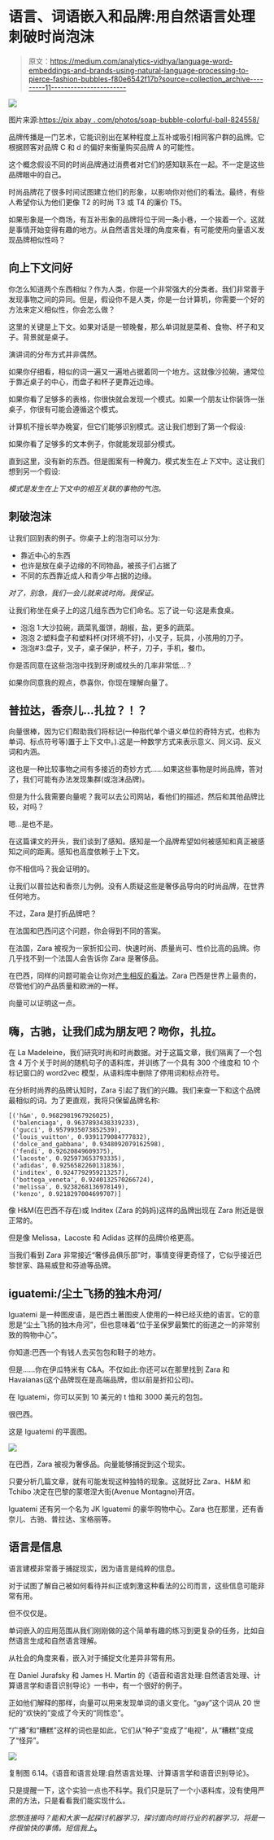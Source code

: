 # 语言、词语嵌入和品牌:用自然语言处理刺破时尚泡沫

> 原文：<https://medium.com/analytics-vidhya/language-word-embeddings-and-brands-using-natural-language-processing-to-pierce-fashion-bubbles-f80e6542f17b?source=collection_archive---------11----------------------->

![](img/6030a50b279d6f73f48276c7bf494f0c.png)

图片来源:[https://pix abay . com/photos/soap-bubble-colorful-ball-824558/](https://pixabay.com/photos/soap-bubble-colorful-ball-824558/)

品牌传播是一门艺术，它能识别出在某种程度上互补或吸引相同客户群的品牌。它根据顾客对品牌 C 和 d 的偏好来衡量购买品牌 A 的可能性。

这个概念假设不同的时尚品牌通过消费者对它们的感知联系在一起。不一定是这些品牌眼中的自己。

时尚品牌花了很多时间试图建立他们的形象，以影响你对他们的看法。最终，有些人希望你认为他们更像 T2 的时尚 T3 或 T4 的廉价 T5。

如果形象是一个商场，有互补形象的品牌将位于同一条小巷，一个挨着一个。这就是事情开始变得有趣的地方。从自然语言处理的角度来看，有可能使用向量语义发现品牌相似性吗？

## 向上下文问好

你怎么知道两个东西相似？作为人类，你是一个非常强大的分类者。我们非常善于发现事物之间的异同。但是，假设你不是人类，你是一台计算机，你需要一个好的方法来定义相似性，你会怎么做？

这里的关键是上下文。如果对话是一顿晚餐，那么单词就是菜肴、食物、杯子和叉子。背景就是桌子。

演讲词的分布方式并非偶然。

如果你仔细看，相似的词一遍又一遍地占据着同一个地方。这就像沙拉碗，通常位于靠近桌子的中心，而盘子和杯子更靠近边缘。

如果你看了足够多的表格，你很快就会发现一个模式。如果一个朋友让你装饰一张桌子，你很有可能会遵循这个模式。

计算机不擅长举办晚宴，但它们能够识别模式。这让我们想到了第一个假设:

如果你看了足够多的文本例子，你就能发现部分模式。

直到这里，没有新的东西。但是图案有一种魔力。模式发生在*上下文*中。这让我们想到另一个假设:

*模式是发生在上下文中的相互关联的事物的气泡。*

## 刺破泡沫

让我们回到表的例子。你桌子上的泡泡可以分为:

*   靠近中心的东西
*   也许是放在桌子边缘的不同物品，被孩子们占据了
*   不同的东西靠近成人和青少年占据的边缘。

*对了，别急，我们一会儿就来说时尚。我保证。*

让我们称坐在桌子上的这几组东西为它们命名。忘了说一句:这是素食桌。

*   泡泡 1:大沙拉碗，蔬菜乳蛋饼，胡椒，盐，更多的蔬菜。
*   泡泡 2:塑料盘子和塑料杯(对环境不好)，小叉子，玩具，小孩用的刀子。
*   泡泡#3:盘子，叉子，桌子保护，杯子，刀子，手机，餐巾。

你是否同意在这些泡泡中找到牙刷或枕头的几率非常低…？

如果你同意我的观点，恭喜你，你现在理解向量了。

## 普拉达，香奈儿…扎拉？！？

向量很棒，因为它们帮助我们将标记(一种指代单个语义单位的奇特方式，也称为单词、标点符号等)置于上下文中。).这是一种数学方式来表示意义、同义词、反义词和内涵。

这也是一种比较事物之间有多接近的奇妙方式……如果这些事物是时尚品牌，答对了，我们可能有办法发现集群(或泡沫品牌)。

但是为什么我需要向量呢？我可以去公司网站，看他们的描述，然后和其他品牌比较，对吗？

嗯…是也不是。

在这篇课文的开头，我们谈到了感知。感知是一个品牌希望如何被感知和真正被感知之间的距离。感知也高度依赖于上下文。

你不相信吗？我会证明的。

让我们以普拉达和香奈儿为例。没有人质疑这些是奢侈品导向的时尚品牌，在世界任何地方。

不过，Zara 是打折品牌吧？

在法国和巴西问这个问题，你会得到不同的答案。

在法国，Zara 被视为一家折扣公司、快速时尚、质量尚可、性价比高的品牌。你几乎找不到一个法国人会告诉你 Zara 是奢侈品。

在巴西，同样的问题可能会让你对[产生相反的看法](http://www.bh1.com.br/administracao-de-marketing/o-imperio-da-revenda-de-roupas-zara/)。Zara 巴西是世界上最贵的，尽管他们的产品质量和欧洲的一样。

向量可以证明这一点。

## 嗨，古驰，让我们成为朋友吧？吻你，扎拉。

在 La Madeleine，我们研究时尚和时尚数据。对于这篇文章，我们隔离了一个包含 4 万个关于时尚的随机句子的语料库，并训练了一个具有 300 个维度和 10 个标记窗口的 word2vec 模型，从语料库中删除了停用词和标点符号。

在分析时尚界的品牌认知时，Zara 引起了我们的兴趣。我们来查一下和这个品牌最相似的词。为了更直观，我将只保留品牌名称:

```
[('h&m', 0.9682981967926025),
 ('balenciaga', 0.9637893438339233),
 ('gucci', 0.9579935073852539),
 ('louis_vuitton', 0.9391179084777832),
 ('dolce_and_gabbana', 0.9348092079162598),
 ('fendi', 0.92620849609375),
 ('lacoste', 0.925973653793335),
 ('adidas', 0.9256582260131836),
 ('inditex', 0.9247792959213257),
 ('bottega_veneta', 0.9240132570266724),
 ('melissa', 0.9238268136978149),
 ('kenzo', 0.9218297004699707)]
```

像 H&M(在巴西不存在)或 Inditex (Zara 的妈妈)这样的品牌出现在 Zara 附近是很正常的。

但是像 Melissa，Lacoste 和 Adidas 这样的品牌价格更高。

当我们看到 Zara 非常接近“奢侈品俱乐部”时，事情变得更奇怪了，它似乎接近巴黎世家、路易威登和芬迪等品牌。

## iguatemi:/尘土飞扬的独木舟河/

Iguatemi 是一种图皮语，是巴西土著图皮人使用的一种已经灭绝的语言。它的意思是“尘土飞扬的独木舟河”，但也意味着“位于圣保罗最繁忙的街道之一的非常别致的购物中心”。

你知道:巴西一个有钱人去买包包和鞋子的地方。

但是……你在伊瓜特米有 C&A。不仅如此:你还可以在那里找到 Zara 和 Havaianas(这个品牌现在是高端品牌，但以前是折扣公司)。

在 Iguatemi，你可以买到 10 美元的 t 恤和 3000 美元的包包。

很巴西。

这是 Iguatemi 的平面图。

![](img/f0db4815f531363550eada3d2b0c7c7f.png)

在巴西，Zara 被视为奢侈品。向量能够捕捉到这个现实。

只要分析几篇文章，就有可能发现这种独特的现象。这就好比 Zara、H&M 和 Tchibo 决定在巴黎的蒙塔涅大街(Avenue Montagne)开店。

Iguatemi 还有另一个名为 JK Iguatemi 的豪华购物中心。Zara 也在那里，还有香奈儿、古驰、普拉达、宝格丽等。

## 语言是信息

语言建模非常善于捕捉现实，因为语言是纯粹的信息。

对于试图了解自己被如何看待并纠正或刺激这种看法的公司而言，这些信息可能非常有用。

但不仅仅是。

单词嵌入的应用范围从我们刚刚做的这个简单有趣的练习到更复杂的任务，比如自然语言生成和自然语言理解。

从社会的角度来看，嵌入对于捕捉文化差异非常有用。

在 Daniel Jurafsky 和 James H. Martin 的《语音和语言处理:自然语言处理、计算语言学和语音识别导论》一书中，有一个很好的例子。

正如他们解释的那样，向量可以用来发现单词的语义变化。“gay”这个词从 20 世纪的“欢快的”变成了今天的“同性恋”。

“广播”和“糟糕”这样的词也是如此，它们从“种子”变成了“电视”，从“糟糕”变成了“怪异”。

![](img/18613ec30aef2bea8bad74c6ea21ebf0.png)

复制图 6.14。《语音和语言处理:自然语言处理、计算语言学和语音识别导论》。

只是提醒一下，这个实验一点也不科学。我们只是玩了一个小语料库，没有使用严肃的方法，只是看看我们能实现什么。

*您想连接吗？能和大家一起探讨机器学习，探讨面向时尚行业的机器学习，将是一件很愉快的事情。短信我上*[](https://www.linkedin.com/in/limavallantin/)**。**